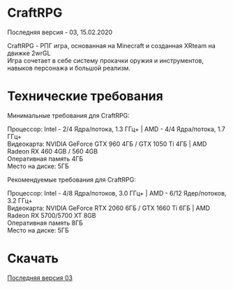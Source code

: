 # CraftRPG
Последняя версия - 03, 15.02.2020

CraftRPG - РПГ игра, основанная на Minecraft и созданная XRteam на движке 2wrGL <br>
Игра сочетает в себе систему прокачки оружия и инструментов, навыков персонажа и большой реализм.

# Технические требования

Минимальные требования для CraftRPG:

Процессор: Intel - 2/4 Ядра/потока, 1.3 ГГц+ | AMD - 4/4 Ядра/потока, 1.7 ГГц+ <br>
Видеокарта: NVIDIA GeForce GTX 960 4ГБ / GTX 1050 Ti 4ГБ | AMD Radeon RX 460 4GB / 560 4GB <br>
Оперативная память 4ГБ <br>
Место на диске: 5ГБ <br>

Рекомендуемые требования для CraftRPG:

Процессор: Intel - 4/8 Ядра/потоков, 3.0 ГГц+ | AMD - 6/12 Ядер/потоков, 3.2 ГГц+ <br>
Видеокарта: NVIDIA GeForce RTX 2060 6ГБ / GTX 1660 Ti 6ГБ | AMD Radeon RX 5700/5700 XT 8GB <br>
Оперативная память 8ГБ <br>
Место на диске: 5ГБ <br>

# Скачать
[Последняя версия 03](https://github.com/ev1lzr/CraftRPG/releases/download/03/craftrpg-03-installer.exe)
